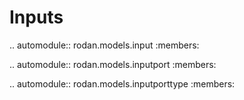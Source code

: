 # Inputs
.. automodule:: rodan.models.input
   :members:

.. automodule:: rodan.models.inputport
   :members:

.. automodule:: rodan.models.inputporttype
   :members: